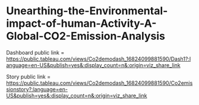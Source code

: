 # Unearthing-the-Environmental-impact-of-human-Activity-A-Global-CO2-Emission-Analysis


Dashboard public link = https://public.tableau.com/views/Co2demodash_16824099881590/Dash1?:language=en-US&publish=yes&:display_count=n&:origin=viz_share_link

Story public link = https://public.tableau.com/views/Co2demodash_16824099881590/Co2emissionstory?:language=en-US&publish=yes&:display_count=n&:origin=viz_share_link
